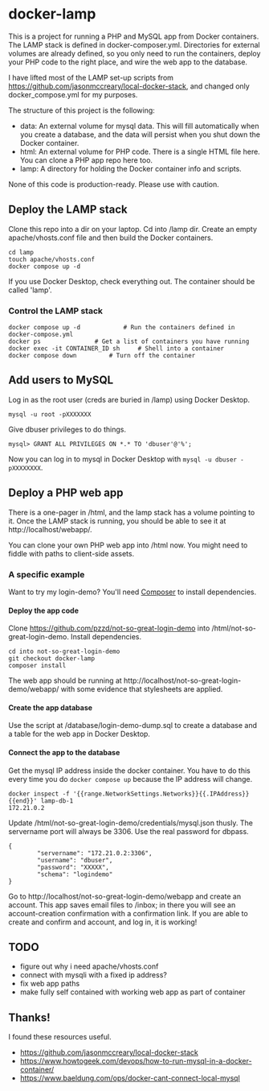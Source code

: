 # docker-lamp

This is a project for running a PHP and MySQL app from Docker containers. The LAMP stack is defined in docker-composer.yml. Directories for external volumes are already defined, so you only need to run the containers, deploy your PHP code to the right place, and wire the web app to the database.

I have lifted most of the LAMP set-up scripts from https://github.com/jasonmccreary/local-docker-stack, and changed only docker_compose.yml for my purposes.

The structure of this project is the following:
- data: An external volume for mysql data. This will fill automatically when you create a database, and the data will persist when you shut down the Docker container.
- html: An external volume for PHP code. There is a single HTML file here. You can clone a PHP app repo here too.
- lamp: A directory for holding the Docker container info and scripts.

None of this code is production-ready. Please use with caution.

## Deploy the LAMP stack

Clone this repo into a dir on your laptop. Cd into /lamp dir. Create an empty apache/vhosts.conf file and then build the Docker containers.
```
cd lamp
touch apache/vhosts.conf
docker compose up -d
```

If you use Docker Desktop, check everything out. The container should be called 'lamp'.

### Control the LAMP stack

```
docker compose up -d			# Run the containers defined in docker-compose.yml
docker ps				# Get a list of containers you have running
docker exec -it CONTAINER_ID sh		# Shell into a container
docker compose down			# Turn off the container
```

## Add users to MySQL

Log in as the root user (creds are buried in /lamp) using Docker Desktop.
```
mysql -u root -pXXXXXXX
```
Give dbuser privileges to do things.
```
mysql> GRANT ALL PRIVILEGES ON *.* TO 'dbuser'@'%';
```

Now you can log in to mysql in Docker Desktop with `mysql -u dbuser -pXXXXXXXX`.


## Deploy a PHP web app

There is a one-pager in /html, and the lamp stack has a volume pointing to it. Once the LAMP stack is running, you should be able to see it at http://localhost/webapp/.

You can clone your own PHP web app into /html now. You might need to fiddle with paths to client-side assets. 

### A specific example 

Want to try my login-demo? You'll need [Composer](http://getcomposer.org) to install dependencies. 

#### Deploy the app code
Clone https://github.com/pzzd/not-so-great-login-demo into /html/not-so-great-login-demo. Install dependencies.
```
cd into not-so-great-login-demo
git checkout docker-lamp
composer install
```

The web app should be running at http://localhost/not-so-great-login-demo/webapp/ with some evidence that stylesheets are applied.



#### Create the app database

Use the script at /database/login-demo-dump.sql to create a database and a table for the web app in Docker Desktop.

#### Connect the app to the database

Get the mysql IP address inside the docker container. You have to do this every time you do `docker compose up` because the IP address will change.
```
docker inspect -f '{{range.NetworkSettings.Networks}}{{.IPAddress}}{{end}}' lamp-db-1
172.21.0.2
```

Update /html/not-so-great-login-demo/credentials/mysql.json thusly. The servername port will always be 3306. Use the real password for dbpass.
```
{
        "servername": "172.21.0.2:3306",
        "username": "dbuser",
        "password": "XXXXX",
        "schema": "logindemo"
}
```  

Go to http://localhost/not-so-great-login-demo/webapp and create an account. This app saves email files to /inbox; in there you will see an account-creation confirmation with a confirmation link. If you are able to create and confirm and account, and log in, it is working!


## TODO
- figure out why i need apache/vhosts.conf
- connect with mysqli with a fixed ip address?
- fix web app paths
- make fully self contained with working web app as part of container

## Thanks!

I found these resources useful.

- https://github.com/jasonmccreary/local-docker-stack
- https://www.howtogeek.com/devops/how-to-run-mysql-in-a-docker-container/ 
- https://www.baeldung.com/ops/docker-cant-connect-local-mysql
